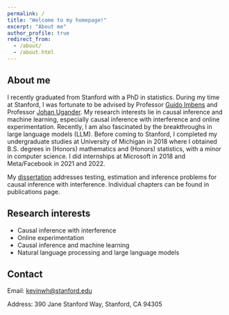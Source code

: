 ```yaml
---
permalink: /
title: "Welcome to my homepage!"
excerpt: "About me"
author_profile: true
redirect_from: 
  - /about/
  - /about.html
---
```


About me
------
I recently graduated from Stanford with a PhD in statistics. During my time at Stanford, I was fortunate to be advised by Professor [Guido Imbens](https://gsb-faculty.stanford.edu/guido-w-imbens/) and Professor [Johan Ugander](http://web.stanford.edu/~jugander/). My research interests lie in causal inference and machine learning, especially causal inference with interference and online experimentation. Recently, I am also fascinated by the breakthroughs in large language models (LLM). Before coming to Stanford, I completed my undergraduate studies at University of Michigan in 2018 where I obtained B.S. degrees in (Honors) mathematics and (Honors) statistics, with a minor in computer science.  I did internships at Microsoft in 2018 and Meta/Facebook in 2021 and 2022.

My [dissertation](https://searchworks.stanford.edu/view/14783556) addresses testing, estimation and inference problems for causal inference with interference. Individual chapters can be found in publications page.

Research interests
------
- Causal inference with interference
- Online experimentation
- Causal inference and machine learning
- Natural language processing and large language models

Contact
------
Email: kevinwh@stanford.edu

Address: 390 Jane Stanford Way, Stanford, CA 94305